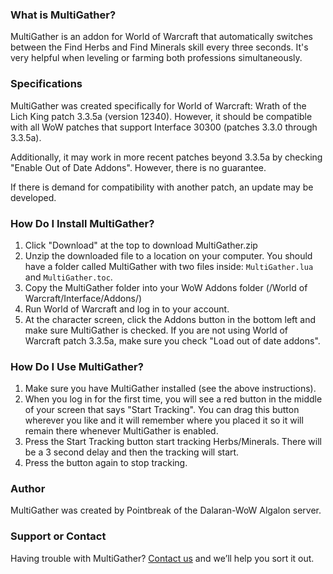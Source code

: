 ### What is MultiGather?
MultiGather is an addon for World of Warcraft that automatically switches between the Find Herbs and Find Minerals skill every three seconds. It's very helpful when leveling or farming both professions simultaneously.

### Specifications
MultiGather was created specifically for World of Warcraft: Wrath of the Lich King patch 3.3.5a (version 12340). However, it should be compatible with all WoW patches that support Interface 30300 (patches 3.3.0 through 3.3.5a).

Additionally, it may work in more recent patches beyond 3.3.5a by checking "Enable Out of Date Addons". However, there is no guarantee.

If there is demand for compatibility with another patch, an update may be developed.

### How Do I Install MultiGather?
1. Click "Download" at the top to download MultiGather.zip
2. Unzip the downloaded file to a location on your computer. You should have a folder called MultiGather with two files inside: `MultiGather.lua` and `MultiGather.toc`.
3. Copy the MultiGather folder into your WoW Addons folder (/World of Warcraft/Interface/Addons/)
4. Run World of Warcraft and log in to your account.
5. At the character screen, click the Addons button in the bottom left and make sure MultiGather is checked. If you are not using World of Warcraft patch 3.3.5a, make sure you check "Load out of date addons".

### How Do I Use MultiGather?
1. Make sure you have MultiGather installed (see the above instructions).
2. When you log in for the first time, you will see a red button in the middle of your screen that says "Start Tracking". You can drag this button wherever you like and it will remember where you placed it so it will remain there whenever MultiGather is enabled.
3. Press the Start Tracking button start tracking Herbs/Minerals. There will be a 3 second delay and then the tracking will start.
4. Press the button again to stop tracking.

### Author
MultiGather was created by Pointbreak of the Dalaran-WoW Algalon server.

### Support or Contact
Having trouble with MultiGather? [Contact us](mailto:colin@ohanagaming.com) and we’ll help you sort it out.
